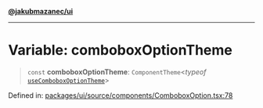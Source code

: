[**@jakubmazanec/ui**](../README.md)

---

# Variable: comboboxOptionTheme

> `const` **comboboxOptionTheme**: `ComponentTheme`\<_typeof_
> [`useComboboxOptionTheme`](../functions/useComboboxOptionTheme.md)\>

Defined in:
[packages/ui/source/components/ComboboxOption.tsx:78](https://github.com/jakubmazanec/tools/blob/7c5f40d811171692b72a47160bc33d644201b16a/packages/ui/source/components/ComboboxOption.tsx#L78)
